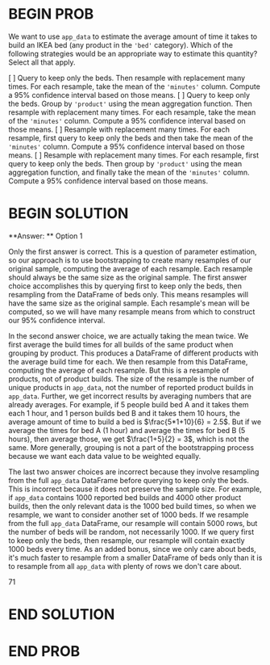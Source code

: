 # BEGIN PROB

We want to use `app_data` to estimate the average amount of time it takes to build an IKEA bed (any product in the `'bed'` category). Which of the following strategies would be an appropriate way to estimate this quantity? Select all that apply.

[ ] Query to keep only the beds. Then resample with replacement many times. For each resample, take the mean of the `'minutes'` column. Compute a 95% confidence interval based on those means.
[ ] Query to keep only the beds. Group by `'product'` using the mean aggregation function. Then resample with replacement many times. For each resample, take the mean of the `'minutes'` column. Compute a 95% confidence interval based on those means.
[ ] Resample with replacement many times. For each resample, first query to keep only the beds and then take the mean of the `'minutes'` column. Compute a 95% confidence interval based on those means.
[ ] Resample with replacement many times. For each resample, first query to keep only the beds. Then group by `'product'` using the mean aggregation function, and finally take the mean of the `'minutes'` column. Compute a 95% confidence interval based on those means.

# BEGIN SOLUTION

**Answer: ** Option 1

Only the first answer is correct. This is a question of parameter estimation, so our approach is to use bootstrapping to create many resamples of our original sample, computing the average of each resample. Each resample should always be the same size as the original sample. The first answer choice accomplishes this by querying first to keep only the beds, then resampling from the DataFrame of beds only. This means resamples will have the same size as the original sample. Each resample's mean will be computed, so we will have many resample means from which to construct our 95% confidence interval.

In the second answer choice, we are actually taking the mean twice. We first average the build times for all builds of the same product when grouping by product. This produces a DataFrame of different products with the average build time for each. We then resample from this DataFrame, computing the average of each resample. But this is a resample of products, not of product builds. The size of the resample is the number of unique products in `app_data`, not the number of reported product builds in `app_data`. Further, we get incorrect results by averaging numbers that are already averages. For example, if 5 people build bed A and it takes them each 1 hour, and 1 person builds bed B and it takes them 10 hours, the average amount of time to build a bed is $\frac{5*1+10}{6} = 2.5$. But if we average the times for bed A (1 hour) and average the times for bed B (5 hours), then average those, we get $\frac{1+5}{2} = 3$, which is not the same. More generally, grouping is not a part of the bootstrapping process because we want each data value to be weighted equally.

The last two answer choices are incorrect because they involve resampling from the full `app_data` DataFrame before querying to keep only the beds. This is incorrect because it does not preserve the sample size. For example, if `app_data` contains 1000 reported bed builds and 4000 other product builds, then the only relevant data is the 1000 bed build times, so when we resample, we want to consider another set of 1000 beds. If we resample from the full `app_data` DataFrame, our resample will contain 5000 rows, but the number of beds will be random, not necessarily 1000. If we query first to keep only the beds, then resample, our resample will contain exactly 1000 beds every time. As an added bonus, since we only care about beds, it's much faster to resample from a smaller DataFrame of beds only than it is to resample from all `app_data` with plenty of rows we don't care about.





 
<average>71</average>
# END SOLUTION

# END PROB